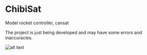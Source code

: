 # ChibiSat
Model rocket controller, cansat

The project is just being developed and may have some errors and inaccuracies.

![alt text](https://raw.githubusercontent.com/Neboron/ChibiSat/PCB/Images/3d_1.jpg)
